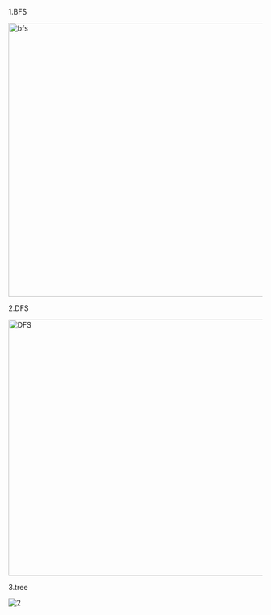 1.BFS 

<img width="543" alt="bfs" src="https://github.com/user-attachments/assets/dec58111-41e0-479f-8905-489f3ed56f13" />


2.DFS

<img width="508" alt="DFS" src="https://github.com/user-attachments/assets/7420397b-2b3f-462f-aa03-feae742bf068" />

3.tree


![2](https://github.com/user-attachments/assets/de31f4e8-564f-4143-8c0b-96a17ec50b23)


